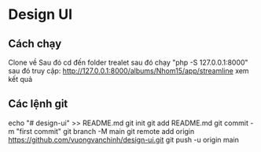 # Design UI
## Cách chạy
Clone về
Sau đó cd đến folder trealet
sau đó  chạy "php -S 127.0.0.1:8000"
sau đó truy cập: http://127.0.0.1:8000/albums/Nhom15/app/streamline xem kết quả

## Các lệnh git
echo "# design-ui" >> README.md
git init
git add README.md
git commit -m "first commit"
git branch -M main
git remote add origin https://github.com/vuongvanchinh/design-ui.git
git push -u origin main